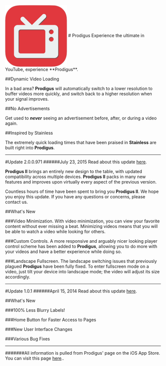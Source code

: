 <img src="Application Icon.png" width="200" height="200" align="center" /> 
# Prodigus
Experience the ultimate in YouTube, experience **Prodigus**.

##Dynamic Video Loading

In a bad area? **Prodigus** will automatically switch to a lower resolution to buffer videos more quickly, and switch back to a higher resolution when your signal improves. 

##No Advertisements

Get used to ***never*** seeing an advertisement before, after, or during a video again. 

##Inspired by Stainless

The extremely quick loading times that have been praised in **Stainless** are built right into **Prodigus**.

---------------------------------------------------------------------------------------------------------------------

#Update 2.0.0.971
######July 23, 2015
Read about this update [here](https://itunes.apple.com/us/app/prodigus/id777375668?mt=8).

**Prodigus II** brings an entirely new design to the table, with updated compatibility across multiple devices. **Prodigus II** packs in many new features and improves upon virtually every aspect of the previous version.

Countless hours of time have been spent to bring you **Prodigus II**. We hope you enjoy this update. If you have any questions or concerns, please contact us.

##What's New

###Video Minimization.
With video minimization, you can view your favorite content without ever missing a beat. Minimizing videos means that you will be able to watch a video while looking for others.

###Custom Controls.
A more responsive and arguably nicer looking player control scheme has been added to **Prodigus**, allowing you to do more with your videos and have a better experience while doing so. 

###Landscape Fullscreen.
The landscape switching issues that previously plagued **Prodigus** have been fully fixed. To enter fullscreen mode on a video, just tilt your device into landscape mode; the video will adjust its size accordingly.

---------------------------------------------------------------------------------------------------------------------

#Update 1.0.1
######April 15, 2014
Read about this update [here](https://itunes.apple.com/us/app/prodigus/id777375668?mt=8).

##What's New

###100% Less Blurry Labels!

###Home Button for Faster Access to Pages

###New User Interface Changes

###Various Bug Fixes

---------------------------------------------------------------------------------------------------------------------

#######All information is pulled from Prodigus' page on the iOS App Store. You can visit this page [here](https://itunes.apple.com/us/app/prodigus/id777375668?mt=8)..

